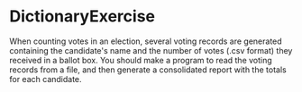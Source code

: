 # DictionaryExercise
When counting votes in an election, several voting records are generated containing the candidate's name and the number of votes (.csv format) they received in a ballot box.
You should make a program to read the voting records from a file, and then generate a consolidated report with the totals for each candidate.

